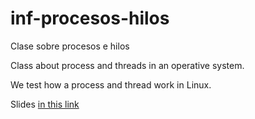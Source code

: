 # inf-procesos-hilos

Clase sobre procesos e hilos

Class about process and threads in an operative system.

We test how a process and thread work in Linux.

Slides [in this link](https://docs.google.com/presentation/d/1YcX5jTb3lzqu2Yd7N1Pd2KH1KzcYSGmGLc4chTyjSuE/edit?usp=sharing)
